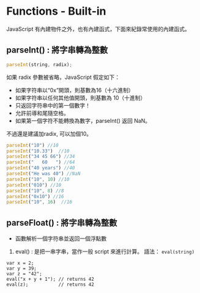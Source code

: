 # Functions - Built-in

JavaScript 有內建物件之外，也有內建函式，下面來紀錄常使用的內建函式。


## **parseInt\(\) : 將字串轉為整數**

```javascript
parseInt(string, radix);
```

如果 radix 參數被省略，JavaScript 假定如下：

* 如果字符串以“0x”開頭，則基數為16（十六進制）
* 如果字符串以任何其他值開頭，則基數為 10（十進制）
* 只返回字符串中的第一個數字！
* 允許前導和尾隨空格。
* 如果第一個字符不能轉換為數字，parseInt\(\) 返回 NaN。

不過還是建議加radix, 可以加個10。 

```javascript
parseInt("10") //10
parseInt("10.33")  //10
parseInt("34 45 66") //34
parseInt("   60   ") //64
parseInt("40 years") //40
parseInt("He was 40") //NaN
parseInt("10", 10) //10
parseInt("010") //10
parseInt("10", 8) //8
parseInt("0x10") //16
parseInt("10", 16)  //16
```

## **parseFloat() : 將字串轉為整數**

* 函數解析一個字符串並返回一個浮點數


1. eval\(\) : 是把一串字串，當作一般 script 來進行計算。 語法： `eval(string)`

```text
var x = 2;
var y = 39;
var z = "42";
eval("x + y + 1"); // returns 42
eval(z);           // returns 42
```




